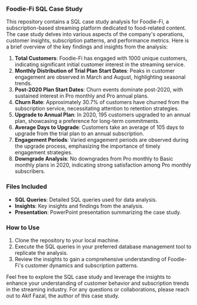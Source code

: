 ### Foodie-Fi SQL Case Study
This repository contains a SQL case study analysis for Foodie-Fi, a subscription-based streaming platform dedicated to food-related content. The case study delves into various aspects of the company's operations, customer insights, subscription patterns, and performance metrics. Here is a brief overview of the key findings and insights from the analysis:

1. **Total Customers**: Foodie-Fi has engaged with 1000 unique customers, indicating significant initial customer interest in the streaming service.
2. **Monthly Distribution of Trial Plan Start Dates**: Peaks in customer engagement are observed in March and August, highlighting seasonal trends.
3. **Post-2020 Plan Start Dates**: Churn events dominate post-2020, with sustained interest in Pro monthly and Pro annual plans.
4. **Churn Rate**: Approximately 30.7% of customers have churned from the subscription service, necessitating attention to retention strategies.
5. **Upgrade to Annual Plan**: In 2020, 195 customers upgraded to an annual plan, showcasing a preference for long-term commitments.
6. **Average Days to Upgrade**: Customers take an average of 105 days to upgrade from the trial plan to an annual subscription.
7. **Engagement Periods**: Varied engagement periods are observed during the upgrade process, emphasizing the importance of timely engagement strategies.
8. **Downgrade Analysis**: No downgrades from Pro monthly to Basic monthly plans in 2020, indicating strong satisfaction among Pro monthly subscribers.

### Files Included
- **SQL Queries**: Detailed SQL queries used for data analysis.
- **Insights**: Key insights and findings from the analysis.
- **Presentation**: PowerPoint presentation summarizing the case study.

### How to Use
1. Clone the repository to your local machine.
2. Execute the SQL queries in your preferred database management tool to replicate the analysis.
3. Review the insights to gain a comprehensive understanding of Foodie-Fi's customer dynamics and subscription patterns.

Feel free to explore the SQL case study and leverage the insights to enhance your understanding of customer behavior and subscription trends in the streaming industry. For any questions or collaborations, please reach out to Akif Fazal, the author of this case study.
